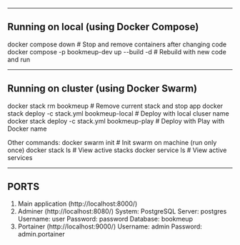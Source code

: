 ----------------------------------------
Running on local (using Docker Compose)
----------------------------------------
docker compose down                              # Stop and remove containers after changing code
docker compose -p bookmeup-dev up --build -d     # Rebuild with new code and run

----------------------------------------
Running on cluster (using Docker Swarm)
----------------------------------------
docker stack rm bookmeup                           # Remove current stack and stop app
docker stack deploy -c stack.yml bookmeup-local    # Deploy with local cluser name
docker stack deploy -c stack.yml bookmeup-play     # Deploy with Play with Docker name

Other commands:
    docker swarm init    # Init swarm on machine (run only once)
    docker stack ls      # View active stacks
    docker service ls    # View active services

--------
PORTS
--------
1. Main application (http://localhost:8000/)
2. Adminer (http://localhost:8080/)
    System:   PostgreSQL
    Server:   postgres
    Username: user
    Password: password
    Database: bookmeup
3. Portainer (http://localhost:9000/)
    Username: admin
    Password: admin.portainer
